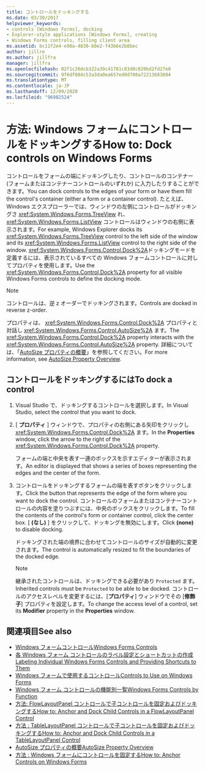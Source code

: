 ```yaml
---
title: コントロールをドッキングする
ms.date: 03/30/2017
helpviewer_keywords:
- controls [Windows Forms], docking
- Explorer-style applications [Windows Forms], creating
- Windows Forms controls, filling client area
ms.assetid: bc11f2e4-e90a-4830-b0e2-f43b6e2b8bec
author: jillre
ms.author: jillfra
manager: jillfra
ms.openlocfilehash: 02f1c26dcb322a39c41781c83d8c820bd2fd27e0
ms.sourcegitcommit: 9f6df084c53a3da0ea657ed0d708a72213683084
ms.translationtype: MT
ms.contentlocale: ja-JP
ms.lasthandoff: 12/09/2020
ms.locfileid: "96982524"
---
```

# <a name="how-to-dock-controls-on-windows-forms"></a><span data-ttu-id="0df40-102">方法: Windows フォームにコントロールをドッキングする</span><span class="sxs-lookup"><span data-stu-id="0df40-102">How to: Dock controls on Windows Forms</span></span>

<span data-ttu-id="0df40-103">コントロールをフォームの端にドッキングしたり、コントロールのコンテナー (フォームまたはコンテナーコントロールのいずれか) に入力したりすることができます。</span><span class="sxs-lookup"><span data-stu-id="0df40-103">You can dock controls to the edges of your form or have them fill the control's container (either a form or a container control).</span></span> <span data-ttu-id="0df40-104">たとえば、Windows エクスプローラーでは、ウィンドウの左側にコントロールがドッキングさ <xref:System.Windows.Forms.TreeView> れ、 <xref:System.Windows.Forms.ListView> コントロールはウィンドウの右側に表示されます。</span><span class="sxs-lookup"><span data-stu-id="0df40-104">For example, Windows Explorer docks its <xref:System.Windows.Forms.TreeView> control to the left side of the window and its <xref:System.Windows.Forms.ListView> control to the right side of the window.</span></span> <span data-ttu-id="0df40-105"><xref:System.Windows.Forms.Control.Dock%2A>ドッキングモードを定義するには、表示されているすべての Windows フォームコントロールに対してプロパティを使用します。</span><span class="sxs-lookup"><span data-stu-id="0df40-105">Use the <xref:System.Windows.Forms.Control.Dock%2A> property for all visible Windows Forms controls to define the docking mode.</span></span>

> [!NOTE]
> <span data-ttu-id="0df40-106">コントロールは、逆 z オーダーでドッキングされます。</span><span class="sxs-lookup"><span data-stu-id="0df40-106">Controls are docked in reverse z-order.</span></span>

<span data-ttu-id="0df40-107">プロパティは、 <xref:System.Windows.Forms.Control.Dock%2A> プロパティと対話し <xref:System.Windows.Forms.Control.AutoSize%2A> ます。</span><span class="sxs-lookup"><span data-stu-id="0df40-107">The <xref:System.Windows.Forms.Control.Dock%2A> property interacts with the <xref:System.Windows.Forms.Control.AutoSize%2A> property.</span></span> <span data-ttu-id="0df40-108">詳細については、「[AutoSize プロパティの概要](autosize-property-overview.md)」を参照してください。</span><span class="sxs-lookup"><span data-stu-id="0df40-108">For more information, see [AutoSize Property Overview](autosize-property-overview.md).</span></span>

## <a name="to-dock-a-control"></a><span data-ttu-id="0df40-109">コントロールをドッキングするには</span><span class="sxs-lookup"><span data-stu-id="0df40-109">To dock a control</span></span>

1. <span data-ttu-id="0df40-110">Visual Studio で、ドッキングするコントロールを選択します。</span><span class="sxs-lookup"><span data-stu-id="0df40-110">In Visual Studio, select the control that you want to dock.</span></span>

2. <span data-ttu-id="0df40-111">[ **プロパティ** ] ウィンドウで、プロパティの右側にある矢印をクリックし <xref:System.Windows.Forms.Control.Dock%2A> ます。</span><span class="sxs-lookup"><span data-stu-id="0df40-111">In the **Properties** window, click the arrow to the right of the <xref:System.Windows.Forms.Control.Dock%2A> property.</span></span>

   <span data-ttu-id="0df40-112">フォームの端と中央を表す一連のボックスを示すエディターが表示されます。</span><span class="sxs-lookup"><span data-stu-id="0df40-112">An editor is displayed that shows a series of boxes representing the edges and the center of the form.</span></span>

3. <span data-ttu-id="0df40-113">コントロールをドッキングするフォームの端を表すボタンをクリックします。</span><span class="sxs-lookup"><span data-stu-id="0df40-113">Click the button that represents the edge of the form where you want to dock the control.</span></span> <span data-ttu-id="0df40-114">コントロールのフォームまたはコンテナーコントロールの内容を塗りつぶすには、中央のボックスをクリックします。</span><span class="sxs-lookup"><span data-stu-id="0df40-114">To fill the contents of the control's form or container control, click the center box.</span></span> <span data-ttu-id="0df40-115">[ **(なし)** ] をクリックして、ドッキングを無効にします。</span><span class="sxs-lookup"><span data-stu-id="0df40-115">Click **(none)** to disable docking.</span></span>

   <span data-ttu-id="0df40-116">ドッキングされた端の境界に合わせてコントロールのサイズが自動的に変更されます。</span><span class="sxs-lookup"><span data-stu-id="0df40-116">The control is automatically resized to fit the boundaries of the docked edge.</span></span>

   > [!NOTE]
   > <span data-ttu-id="0df40-117">継承されたコントロールは、ドッキングできる必要があり `Protected` ます。</span><span class="sxs-lookup"><span data-stu-id="0df40-117">Inherited controls must be `Protected` to be able to be docked.</span></span> <span data-ttu-id="0df40-118">コントロールのアクセスレベルを変更するには、[**プロパティ**] ウィンドウでその [**修飾子**] プロパティを設定します。</span><span class="sxs-lookup"><span data-stu-id="0df40-118">To change the access level of a control, set its **Modifier** property in the **Properties** window.</span></span>

## <a name="see-also"></a><span data-ttu-id="0df40-119">関連項目</span><span class="sxs-lookup"><span data-stu-id="0df40-119">See also</span></span>

- [<span data-ttu-id="0df40-120">Windows フォームコントロール</span><span class="sxs-lookup"><span data-stu-id="0df40-120">Windows Forms Controls</span></span>](index.md)
- [<span data-ttu-id="0df40-121">各 Windows フォーム コントロールのラベル設定とショートカットの作成</span><span class="sxs-lookup"><span data-stu-id="0df40-121">Labeling Individual Windows Forms Controls and Providing Shortcuts to Them</span></span>](labeling-individual-windows-forms-controls-and-providing-shortcuts-to-them.md)
- [<span data-ttu-id="0df40-122">Windows フォームで使用するコントロール</span><span class="sxs-lookup"><span data-stu-id="0df40-122">Controls to Use on Windows Forms</span></span>](controls-to-use-on-windows-forms.md)
- [<span data-ttu-id="0df40-123">Windows フォーム コントロールの機能別一覧</span><span class="sxs-lookup"><span data-stu-id="0df40-123">Windows Forms Controls by Function</span></span>](windows-forms-controls-by-function.md)
- [<span data-ttu-id="0df40-124">方法: FlowLayoutPanel コントロールで子コントロールを固定およびドッキングする</span><span class="sxs-lookup"><span data-stu-id="0df40-124">How to: Anchor and Dock Child Controls in a FlowLayoutPanel Control</span></span>](how-to-anchor-and-dock-child-controls-in-a-flowlayoutpanel-control.md)
- [<span data-ttu-id="0df40-125">方法 : TableLayoutPanel コントロールで子コントロールを固定およびドッキングする</span><span class="sxs-lookup"><span data-stu-id="0df40-125">How to: Anchor and Dock Child Controls in a TableLayoutPanel Control</span></span>](how-to-anchor-and-dock-child-controls-in-a-tablelayoutpanel-control.md)
- [<span data-ttu-id="0df40-126">AutoSize プロパティの概要</span><span class="sxs-lookup"><span data-stu-id="0df40-126">AutoSize Property Overview</span></span>](autosize-property-overview.md)
- [<span data-ttu-id="0df40-127">方法 : Windows フォームにコントロールを固定する</span><span class="sxs-lookup"><span data-stu-id="0df40-127">How to: Anchor Controls on Windows Forms</span></span>](how-to-anchor-controls-on-windows-forms.md)
